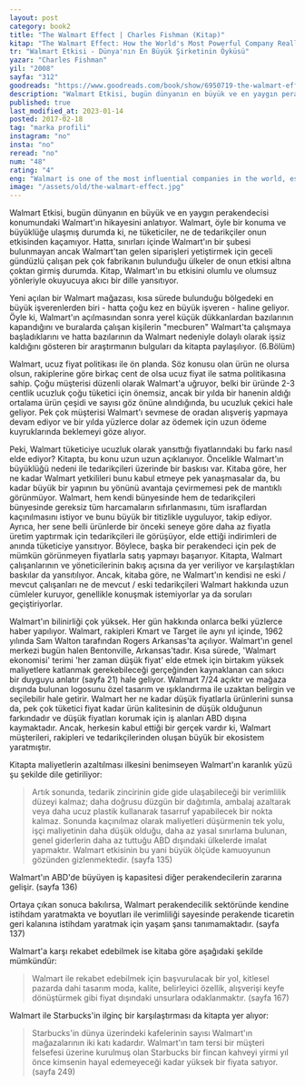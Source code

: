 ```yaml
---
layout: post  
category: book2  
title: "The Walmart Effect | Charles Fishman (Kitap)"  
kitap: "The Walmart Effect: How the World's Most Powerful Company Really Works--and How It's Transforming the American Economy"  
tr: "Walmart Etkisi - Dünya'nın En Büyük Şirketinin Öyküsü"  
yazar: "Charles Fishman"  
yil: "2008"  
sayfa: "312"  
goodreads: "https://www.goodreads.com/book/show/6950719-the-walmart-effect"
description: "Walmart Etkisi, bugün dünyanın en büyük ve en yaygın perakendecisi konumundaki Walmart'ın hikayesini anlatıyor."
published: true
last_modified_at: 2023-01-14
posted: 2017-02-18
tag: "marka profili"
instagram: "no"
insta: "no"
reread: "no"
num: "48"
rating: "4"
eng: "Walmart is one of the most influential companies in the world, especially in terms of bargaining capability and supply chain. This book tells the story of Walmart with both positive and negative sides. This company creates new jobs; at the same time, it destroys small size businesses within years. Even if you don't have a Walmart in your town, it is nearly impossible to avoid the effects of Walmart."
image: "/assets/old/the-walmart-effect.jpg"
---
```


Walmart Etkisi, bugün dünyanın en büyük ve en yaygın perakendecisi konumundaki Walmart'ın hikayesini anlatıyor. Walmart, öyle bir konuma ve büyüklüğe ulaşmış durumda ki, ne tüketiciler, ne de tedarikçiler onun etkisinden kaçamıyor. Hatta, sınırları içinde Walmart'ın bir şubesi bulunmayan ancak Walmart'tan gelen siparişleri yetiştirmek için geceli gündüzlü çalışan pek çok fabrikanın bulunduğu ülkeler de onun etkisi altına çoktan girmiş durumda. Kitap, Walmart'ın bu etkisini olumlu ve olumsuz yönleriyle okuyucuya akıcı bir dille yansıtıyor.  
  
Yeni açılan bir Walmart mağazası, kısa sürede bulunduğu bölgedeki en büyük işverenlerden biri - hatta çoğu kez en büyük işveren - haline geliyor. Öyle ki, Walmart'ın açılmasından sonra yerel küçük dükkanlardan bazılarının kapandığını ve buralarda çalışan kişilerin "mecburen" Walmart'ta çalışmaya başladıklarını ve hatta bazılarının da Walmart nedeniyle dolaylı olarak işsiz kaldığını gösteren bir araştırmanın bulguları da kitapta paylaşılıyor. (6.Bölüm)  
  
Walmart, ucuz fiyat politikası ile ön planda. Söz konusu olan ürün ne olursa olsun, rakiplerine göre birkaç cent de olsa ucuz fiyat ile satma politikasına sahip. Çoğu müşterisi düzenli olarak Walmart'a uğruyor, belki bir üründe 2-3 centlik ucuzluk çoğu tüketici için önemsiz, ancak bir yılda bir hanenin aldığı ortalama ürün çeşidi ve sayısı göz önüne alındığında, bu ucuzluk çekici hale geliyor. Pek çok müşterisi Walmart'ı sevmese de oradan alışveriş yapmaya devam ediyor ve bir yılda yüzlerce dolar az ödemek için uzun ödeme kuyruklarında beklemeyi göze alıyor.  
  
Peki, Walmart tüketiciye ucuzluk olarak yansıttığı fiyatlarındaki bu farkı nasıl elde ediyor? Kitapta, bu konu uzun uzun açıklanıyor. Öncelikle Walmart'ın büyüklüğü nedeni ile tedarikçileri üzerinde bir baskısı var. Kitaba göre, her ne kadar Walmart yetkilileri bunu kabul etmeye pek yanaşmasalar da, bu kadar büyük bir yapının bu yönünü avantaja çevirmemesi pek de mantıklı görünmüyor. Walmart, hem kendi bünyesinde hem de tedarikçileri bünyesinde gereksiz tüm harcamaların sıfırlanmasını, tüm israflardan kaçınılmasını istiyor ve bunu büyük bir titizlikle uyguluyor, takip ediyor. Ayrıca, her sene belli ürünlerde bir önceki seneye göre daha az fiyatla üretim yaptırmak için tedarikçileri ile görüşüyor, elde ettiği indirimleri de anında tüketiciye yansıtıyor. Böylece, başka bir perakendeci için pek de mümkün görünmeyen fiyatlarla satış yapmayı başarıyor. Kitapta, Walmart çalışanlarının ve yöneticilerinin bakış açısına da yer veriliyor ve karşılaştıkları baskılar da yansıtılıyor. Ancak, kitaba göre, ne Walmart'ın kendisi ne eski / mevcut çalışanları ne de mevcut / eski tedarikçileri Walmart hakkında uzun cümleler kuruyor, genellikle konuşmak istemiyorlar ya da soruları geçiştiriyorlar.  
  
Walmart'ın bilinirliği çok yüksek. Her gün hakkında onlarca belki yüzlerce haber yapılıyor. Walmart, rakipleri Kmart ve Target ile aynı yıl içinde, 1962 yılında Sam Walton tarafından Rogers Arkansas'ta açılıyor. Walmart'ın genel merkezi bugün halen Bentonville, Arkansas'tadır. Kısa sürede, 'Walmart ekonomisi' terimi 'her zaman düşük fiyat' elde etmek için birtakım yüksek maliyetlere katlanmak gerekebileceği gerçeğinden kaynaklanan can sıkıcı bir duyguyu anlatır (sayfa 21) hale geliyor. Walmart 7/24 açıktır ve mağaza dışında bulunan logosunu özel tasarım ve ışıklandırma ile uzaktan belirgin ve seçilebilir hale getirir. Walmart her ne kadar düşük fiyatlarla ürünlerini sunsa da, pek çok tüketici fiyat kadar ürün kalitesinin de düşük olduğunun farkındadır ve düşük fiyatları korumak için iş alanları ABD dışına kaymaktadır. Ancak, herkesin kabul ettiği bir gerçek vardır ki, Walmart müşterileri, rakipleri ve tedarikçilerinden oluşan büyük bir ekosistem yaratmıştır.  
  
Kitapta maliyetlerin azaltılması ilkesini benimseyen Walmart'ın karanlık yüzü şu şekilde dile getiriliyor:  
  
> Artık sonunda, tedarik zincirinin gide gide ulaşabileceği bir verimlilik düzeyi kalmaz; daha doğrusu düzgün bir dağıtımla, ambalaj azaltarak veya daha ucuz plastik kullanarak tasarruf yapabilecek bir nokta kalmaz. Sonunda kaçınılmaz olarak maliyetleri düşürmenin tek yolu, işçi maliyetinin daha düşük olduğu, daha az yasal sınırlama bulunan, genel giderlerin daha az tuttuğu ABD dışındaki ülkelerde imalat yapmaktır. Walmart etkisinin bu yani büyük ölçüde kamuoyunun gözünden gizlenmektedir. (sayfa 135)  
  
Walmart'ın ABD'de büyüyen iş kapasitesi diğer perakendecilerin zararına gelişir. (sayfa 136)  
  
Ortaya çıkan sonuca bakılırsa, Walmart perakendecilik sektöründe kendine istihdam yaratmakta ve boyutları ile verimliliği sayesinde perakende ticaretin geri kalanına istihdam yaratmak için yaşam şansı tanımamaktadır. (sayfa 137)  
  
Walmart'a karşı rekabet edebilmek ise kitaba göre aşağıdaki şekilde mümkündür:  
  
> Walmart ile rekabet edebilmek için başvurulacak bir yol, kitlesel pazarda dahi tasarım moda, kalite, belirleyici özellik, alışverişi keyfe dönüştürmek gibi fiyat dışındaki unsurlara odaklanmaktır. (sayfa 167)  
  
Walmart ile Starbucks'in ilginç bir karşılaştırması da kitapta yer alıyor:  
  
> Starbucks'in dünya üzerindeki kafelerinin sayısı Walmart'ın mağazalarının iki katı kadardır. Walmart'ın tam tersi bir müşteri felsefesi üzerine kurulmuş olan Starbucks bir fincan kahveyi yirmi yıl önce kimsenin hayal edemeyeceği kadar yüksek bir fiyata satıyor. (sayfa 249)  
  

